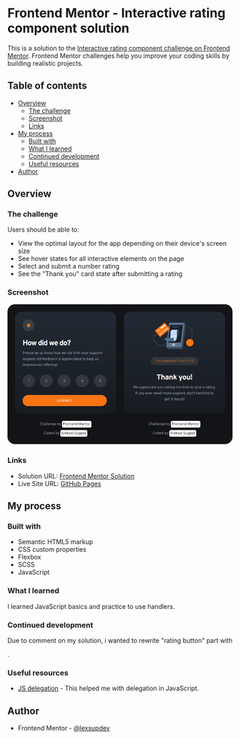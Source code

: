 # Frontend Mentor - Interactive rating component solution

This is a solution to the [Interactive rating component challenge on Frontend Mentor](https://www.frontendmentor.io/challenges/interactive-rating-component-koxpeBUmI). Frontend Mentor challenges help you improve your coding skills by building realistic projects. 

## Table of contents

- [Overview](#overview)
  - [The challenge](#the-challenge)
  - [Screenshot](#screenshot)
  - [Links](#links)
- [My process](#my-process)
  - [Built with](#built-with)
  - [What I learned](#what-i-learned)
  - [Continued development](#continued-development)
  - [Useful resources](#useful-resources)
- [Author](#author)

## Overview

### The challenge

Users should be able to:

- View the optimal layout for the app depending on their device's screen size
- See hover states for all interactive elements on the page
- Select and submit a number rating
- See the "Thank you" card state after submitting a rating

### Screenshot

![Interactive rating component](./images/Screenshot.png)

### Links

- Solution URL: [Frontend Mentor Solution](https://www.frontendmentor.io/solutions/interactive-rating-component-ttRIehA2T9)
- Live Site URL: [GitHub Pages](https://lexsupdev.github.io/Interactive-rating-component/)

## My process

### Built with

- Semantic HTML5 markup
- CSS custom properties
- Flexbox
- SCSS
- JavaScript

### What I learned

I learned JavaScript basics and practice to use handlers.

### Continued development

Due to comment on my solution, i wanted to rewrite "rating button" part with <form>.   

### Useful resources

- [JS delegation](https://learn.javascript.ru/event-delegation) - This helped me with delegation in JavaScript.

## Author

- Frontend Mentor - [@lexsupdev](https://www.frontendmentor.io/profile/LexSupDev)
